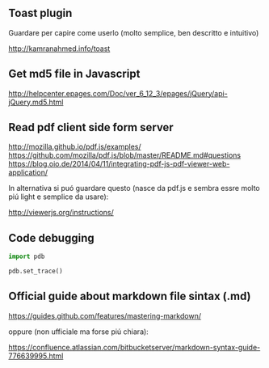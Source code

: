 Toast plugin
------------
Guardare per capire come userlo (molto semplice, ben descritto e intuitivo)

http://kamranahmed.info/toast

Get md5 file in Javascript
--------------------------
http://helpcenter.epages.com/Doc/ver_6_12_3/epages/jQuery/api-jQuery.md5.html

Read pdf client side form server
--------------------------------
http://mozilla.github.io/pdf.js/examples/
https://github.com/mozilla/pdf.js/blob/master/README.md#questions
https://blog.oio.de/2014/04/11/integrating-pdf-js-pdf-viewer-web-application/

In alternativa si puó guardare questo (nasce da pdf.js e sembra essre molto piú light e semplice da usare):

http://viewerjs.org/instructions/

Code debugging
--------------
```python 
import pdb 

pdb.set_trace()
```

Official guide about markdown file sintax (.md)
-----------------------------------------------
https://guides.github.com/features/mastering-markdown/

oppure (non ufficiale ma forse piú chiara):

https://confluence.atlassian.com/bitbucketserver/markdown-syntax-guide-776639995.html